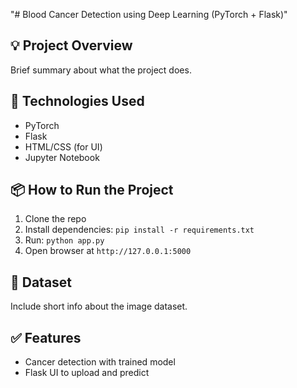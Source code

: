 "# Blood Cancer Detection using Deep Learning (PyTorch + Flask)" 
## 💡 Project Overview
Brief summary about what the project does.

## 🧠 Technologies Used
- PyTorch
- Flask
- HTML/CSS (for UI)
- Jupyter Notebook

## 📦 How to Run the Project
1. Clone the repo
2. Install dependencies: `pip install -r requirements.txt`
3. Run: `python app.py`
4. Open browser at `http://127.0.0.1:5000`

## 📁 Dataset
Include short info about the image dataset.

## ✅ Features
- Cancer detection with trained model
- Flask UI to upload and predict
